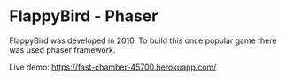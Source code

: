 # FlappyBird - Phaser

FlappyBird was developed in 2016. To build this once popular game there was used phaser framework.  

Live demo: https://fast-chamber-45700.herokuapp.com/
